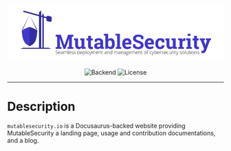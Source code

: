 <div align="center">
    <img src="others/cover.webp" width="600px" alt="Cover">
    <br/><br/>
    <img src="https://img.shields.io/badge/backend-Docusaurus%202-lightgray?color=lightgray&logoColor=white&label=backend&logo=react&style=flat-square" alt="Backend">
    <img src="https://img.shields.io/github/license/mutablesecurity/mutablesecurity?color=lightgray&label=license&logo=opensourceinitiative&style=flat-square&logoColor=white" alt="License">
    <br/>
</div>

---

# Description

`mutablesecurity.io` is a Docusaurus-backed website providing MutableSecurity a landing page, usage and contribution documentations, and a blog.
